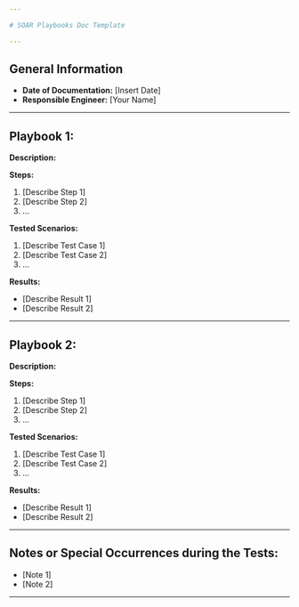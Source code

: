 ```yaml
---

# SOAR Playbooks Doc Template

---
```


## General Information

- **Date of Documentation:** [Insert Date]
- **Responsible Engineer:** [Your Name]

---

## Playbook 1: 

**Description:**  

**Steps:**  
1. [Describe Step 1]
2. [Describe Step 2]
3. ...

**Tested Scenarios:**  
1. [Describe Test Case 1]
2. [Describe Test Case 2]
3. ...

**Results:**  
- [Describe Result 1]
- [Describe Result 2]

---

## Playbook 2: 

**Description:**  

**Steps:**  
1. [Describe Step 1]
2. [Describe Step 2]
3. ...

**Tested Scenarios:**  
1. [Describe Test Case 1]
2. [Describe Test Case 2]
3. ...

**Results:**  
- [Describe Result 1]
- [Describe Result 2]

---

## Notes or Special Occurrences during the Tests:

- [Note 1]
- [Note 2]

---
